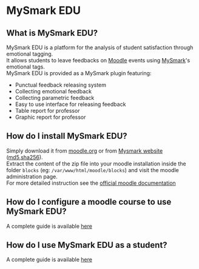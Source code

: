 MySmark EDU 
===========

What is MySmark EDU? 
--------------------

MySmark EDU is a platform for the analysis of student satisfaction through emotional tagging.  
It allows students to leave feedbacks on [Moodle](http://www.moodle.org/) events using [MySmark](https://www.mysmark.com/)'s emotional tags.  
MySmark EDU is provided as a MySmark plugin featuring:


- Punctual feedback releasing system
- Collecting emotional feedback
- Collecting parametric feedback
- Easy to use interface for releasing feedback
- Table report for professor
- Graphic report for professor

How do I install MySmark EDU?
-----------------------------

Simply download it from [moodle.org](https://moodle.org/plugins/view.php?plugin=block_smartblock) or from [Mysmark website](https://www.mysmark.com/edu/moodle-plugin-latest.zip) ([md5](https://www.mysmark.com/edu/md5sum),[sha256](https://www.mysmark.com/edu/sha256sum)).  
Extract the content of the zip file into your moodle installation inside the folder `blocks` (eg: `/var/www/html/moodle/blocks`) and visit the moodle administration page.  
For more detailed instruction see the [official moodle documentation](http://docs.moodle.org/22/en/Installing_plugins)

How do I configure a moodle course to use MySmark EDU?
------------------------------------------------------

A complete guide is available [here](https://www.mysmark.com/edu/en/prof.pdf)

How do I use MySmark EDU as a student?
--------------------------------------

A complete guide is available [here](https://www.mysmark.com/edu/en/stud.pdf)
